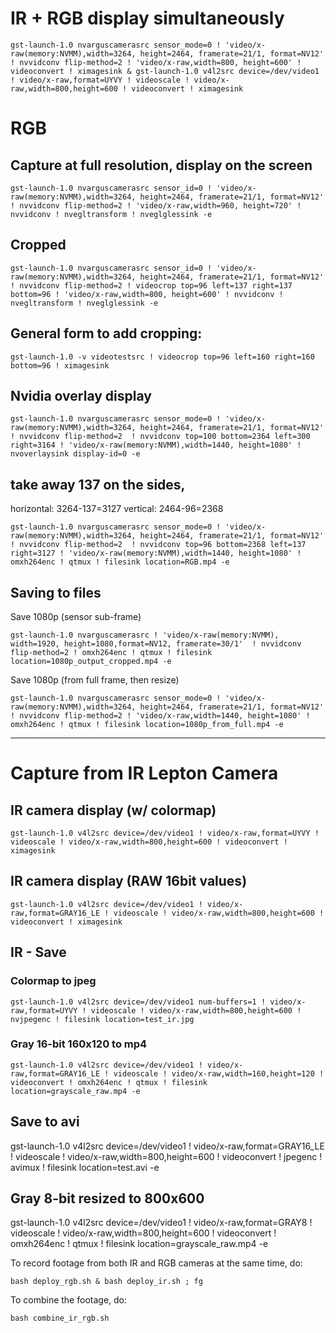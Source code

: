 # IR + RGB display simultaneously
```
gst-launch-1.0 nvarguscamerasrc sensor_mode=0 ! 'video/x-raw(memory:NVMM),width=3264, height=2464, framerate=21/1, format=NV12' ! nvvidconv flip-method=2 ! 'video/x-raw,width=800, height=600' ! videoconvert ! ximagesink & gst-launch-1.0 v4l2src device=/dev/video1 ! video/x-raw,format=UYVY ! videoscale ! video/x-raw,width=800,height=600 ! videoconvert ! ximagesink
```

# RGB

## Capture at full resolution, display on the screen
```shell
gst-launch-1.0 nvarguscamerasrc sensor_id=0 ! 'video/x-raw(memory:NVMM),width=3264, height=2464, framerate=21/1, format=NV12' ! nvvidconv flip-method=2 ! 'video/x-raw,width=960, height=720' ! nvvidconv ! nvegltransform ! nveglglessink -e
```

## Cropped
```shell
gst-launch-1.0 nvarguscamerasrc sensor_id=0 ! 'video/x-raw(memory:NVMM),width=3264, height=2464, framerate=21/1, format=NV12' ! nvvidconv flip-method=2 ! videocrop top=96 left=137 right=137 bottom=96 ! 'video/x-raw,width=800, height=600' ! nvvidconv ! nvegltransform ! nveglglessink -e
```

## General form to add cropping:
```
gst-launch-1.0 -v videotestsrc ! videocrop top=96 left=160 right=160 bottom=96 ! ximagesink
```

## Nvidia overlay display
```
gst-launch-1.0 nvarguscamerasrc sensor_mode=0 ! 'video/x-raw(memory:NVMM),width=3264, height=2464, framerate=21/1, format=NV12' ! nvvidconv flip-method=2  ! nvvidconv top=100 bottom=2364 left=300 right=3164 ! 'video/x-raw(memory:NVMM),width=1440, height=1080' ! nvoverlaysink display-id=0 -e
```

## take away 137 on the sides, 

horizontal: 3264-137=3127
vertical: 2464-96=2368
```
gst-launch-1.0 nvarguscamerasrc sensor_mode=0 ! 'video/x-raw(memory:NVMM),width=3264, height=2464, framerate=21/1, format=NV12' ! nvvidconv flip-method=2  ! nvvidconv top=96 bottom=2368 left=137 right=3127 ! 'video/x-raw(memory:NVMM),width=1440, height=1080' ! omxh264enc ! qtmux ! filesink location=RGB.mp4 -e 
```

## Saving to files
Save 1080p (sensor sub-frame)
```shell
gst-launch-1.0 nvarguscamerasrc ! 'video/x-raw(memory:NVMM), width=1920, height=1080,format=NV12, framerate=30/1'  ! nvvidconv flip-method=2 ! omxh264enc ! qtmux ! filesink location=1080p_output_cropped.mp4 -e
```

Save 1080p (from full frame, then resize)
```shell
gst-launch-1.0 nvarguscamerasrc sensor_mode=0 ! 'video/x-raw(memory:NVMM),width=3264, height=2464, framerate=21/1, format=NV12' ! nvvidconv flip-method=2 ! 'video/x-raw,width=1440, height=1080' ! omxh264enc ! qtmux ! filesink location=1080p_from_full.mp4 -e
```

--------------------------------------------------------------------------------------------------------------------------------------------------------

# Capture from IR Lepton Camera

## IR camera display (w/ colormap)
```shell
gst-launch-1.0 v4l2src device=/dev/video1 ! video/x-raw,format=UYVY ! videoscale ! video/x-raw,width=800,height=600 ! videoconvert ! ximagesink
```

## IR camera display (RAW 16bit values)
```shell
gst-launch-1.0 v4l2src device=/dev/video1 ! video/x-raw,format=GRAY16_LE ! videoscale ! video/x-raw,width=800,height=600 ! videoconvert ! ximagesink
```

## IR  - Save 

### Colormap to jpeg
```
gst-launch-1.0 v4l2src device=/dev/video1 num-buffers=1 ! video/x-raw,format=UYVY ! videoscale ! video/x-raw,width=800,height=600 ! nvjpegenc ! filesink location=test_ir.jpg
```

### Gray 16-bit 160x120 to mp4
```shell
gst-launch-1.0 v4l2src device=/dev/video1 ! video/x-raw,format=GRAY16_LE ! videoscale ! video/x-raw,width=160,height=120 ! videoconvert ! omxh264enc ! qtmux ! filesink location=grayscale_raw.mp4 -e
```
## Save to avi
gst-launch-1.0 v4l2src device=/dev/video1 ! video/x-raw,format=GRAY16_LE ! videoscale ! video/x-raw,width=800,height=600 ! videoconvert ! jpegenc ! avimux ! filesink location=test.avi -e

## Gray 8-bit resized to 800x600
gst-launch-1.0 v4l2src device=/dev/video1 ! video/x-raw,format=GRAY8 ! videoscale ! video/x-raw,width=800,height=600 ! videoconvert ! omxh264enc ! qtmux ! filesink location=grayscale_raw.mp4 -e


To record footage from both IR and RGB cameras at the same time, do:
```shell
bash deploy_rgb.sh & bash deploy_ir.sh ; fg
```

To combine the footage, do:
```shell
bash combine_ir_rgb.sh
```

